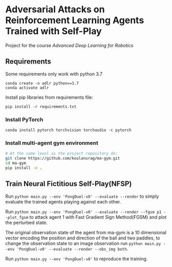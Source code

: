 # Adversarial Attacks on Reinforcement Learning Agents Trained with Self-Play
Project for the course *Advanced Deep Learning for Robotics*

## Requirements

Some requirements only work with python 3.7

```
conda create -n adlr python==3.7
conda activate adlr
```

Install pip libraries from requirements file:

```
pip install -r requirements.txt
```

### Install PyTorch

```
conda install pytorch torchvision torchaudio -c pytorch
```


### Install multi-agent gym environment

``` bash
# At the same level as the project repository do:
git clone https://github.com/koulanurag/ma-gym.git
cd ma-gym
pip install -e .
```

## Train Neural Fictitious Self-Play(NFSP)

Run `python main.py --env 'PongDuel-v0' --evaluate --render` to simply evaluate the trained agents playing against each other.

Run `python main.py --env 'PongDuel-v0' --evaluate --render --fgsm p1 --plot_fgsm` to attack agent 1 with Fast Gradient Sign Method(FGSM) and plot the perturbed state.

The original observation state of the agent from ma-gym is a 10 dimensional vector encoding the position and direction of the ball and two paddles, to change the observation state to an image observation run `python main.py --env 'PongDuel-v0' --evaluate --render --obs_img both`.

Run `python main.py --env 'PongDuel-v0'` to reproduce the training.

